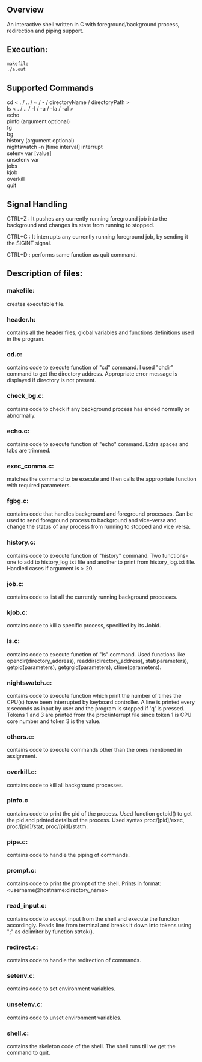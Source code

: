 ## Overview

An interactive shell written in C with foreground/background process, redirection and piping support.

## Execution:

```bash
makefile
./a.out
```
## Supported Commands

cd < . / .. / ~ / - / directoryName / directoryPath >  
ls < . / .. / -l / -a / -la / -al >  
echo <argument>  
pinfo <pid> (argument optional)  
fg <job number>  
bg <job number>  
history <argument> (argument optional)  
nightswatch -n [time interval] interrupt  
setenv var [value]  
unsetenv var  
jobs  
kjob <job number> <signal number>  
overkill  
quit  

## Signal Handling

CTRL+Z : It pushes any currently running foreground job into the background and changes its state from running to stopped.

CTRL+C : It interrupts any currently running foreground job, by sending it the ​SIGINT​ signal.

CTRL+D : performs same function as quit command.

## Description of files:

### makefile:
creates executable file.

### header.h:
contains all the header files, global variables and functions definitions used in the program.

### cd.c:
contains code to execute function of "cd" command. I used "chdir" command to get the directory address. Appropriate error message is displayed if directory is not present.

### check_bg.c:
contains code to check if any background process has ended normally or abnormally.

### echo.c:
contains code to execute function of "echo" command. Extra spaces and tabs are trimmed.

### exec_comms.c:
matches the command to be execute and then calls the appropriate function with required parameters.

### fgbg.c:
contains code that handles background and foreground processes. Can be used to send foreground process to background and vice-versa and change the status of any process from running to stopped and vice versa.

### history.c:
contains code to execute function of "history" command. Two functions- one to add to history_log.txt file and another to print from history_log.txt file. Handled cases if argument is > 20.

### job.c:
contains code to list all the currently running background processes.

### kjob.c:
contains code to kill a specific process, specified by its Jobid.

### ls.c:
contains code to execute function of "ls" command. Used functions like opendir(directory_address), readdir(directory_address), stat(parameters), getpid(parameters), getgrgid(parameters), ctime(parameters).

### nightswatch.c:
contains code to execute function which print the number of times the CPU(s) have been interrupted by keyboard controller. A line is printed every x seconds as input by user and the program is stopped if 'q' is pressed. Tokens 1 and 3 are printed from the proc/interrupt file since token 1 is CPU core number and token 3 is the value.

### others.c:
contains code to execute commands other than the ones mentioned in assignment.

### overkill.c:
contains code to kill all background processes.

### pinfo.c
contains code to print the pid of the process. Used function getpid() to get the pid and printed details of the process. Used syntax proc/[pid]/exec, proc/[pid]/stat, proc/[pid]/statm.

### pipe.c:
contains code to handle the piping of commands.

### prompt.c:
contains code to print the prompt of the shell. Prints in format: 
<username@hostname:directory_name>

### read_input.c:
contains code to accept input from the shell and execute the function accordingly. Reads line from terminal and breaks it down into tokens using ";" as delimiter by function strtok().

### redirect.c:
contains code to handle the redirection of commands.

### setenv.c:
contains code to set environment variables.

### unsetenv.c:
contains code to unset environment variables.

### shell.c:
contains the skeleton code of the shell. The shell runs till we get the command to quit.
